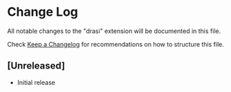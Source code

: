 # Change Log

All notable changes to the "drasi" extension will be documented in this file.

Check [Keep a Changelog](http://keepachangelog.com/) for recommendations on how to structure this file.

## [Unreleased]

- Initial release